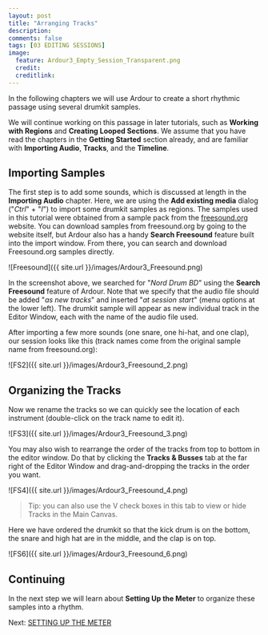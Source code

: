 ```yaml
---
layout: post
title: "Arranging Tracks"
description:
comments: false 
tags: [03 EDITING SESSIONS]
image:
  feature: Ardour3_Empty_Session_Transparent.png
  credit:  
  creditlink:  
---
```


In the following chapters we will use Ardour to create a short rhythmic
passage using several drumkit samples.

We will continue working on this
passage in later tutorials, such as **Working with Regions** and
**Creating Looped Sections**. We assume that you have read the chapters
in the **Getting Started** section already, and are familiar with
**Importing Audio**, **Tracks**, and the **Timeline**.

Importing Samples
-----------------

The first step is to add some sounds, which is discussed at length in
the **Importing Audio** chapter. Here, we are using the **Add existing
media** dialog ("*Ctrl*" + "*I*") to import some drumkit samples as
regions. The samples used in this tutorial were obtained from a sample
pack from the [freesound.org](http://www.freesound.org/) website. You
can download samples from freesound.org by going to the website itself,
but Ardour also has a handy **Search Freesound** feature built into the import
window. From there, you can search and download Freesound.org samples
directly.

![Freesound]({{ site.url }}/images/Ardour3_Freesound.png) 

In the screenshot above, we searched for "*Nord Drum BD*" using the
**Search Freesound** feature of Ardour. Note that we specify that the
audio file should be added "*as new tracks*" and inserted "*at session
start*" (menu options at the lower left). The drumkit sample will appear
as new individual track in the Editor Window, each with the name of the
audio file used. 

After importing a few more sounds (one snare, one hi-hat, and one clap),
our session looks like this (track names come from the original sample
name from freesound.org):

![FS2]({{ site.url }}/images/Ardour3_Freesound_2.png) 

Organizing the Tracks
---------------------

Now we rename the tracks so we can quickly see the location of each
instrument (double-click on the track name to edit it).

![FS3]({{ site.url }}/images/Ardour3_Freesound_3.png) 

You may also wish to rearrange the order of the tracks from top to
bottom in the editor window. Do that by clicking the **Tracks &
Busses** tab at the far right of the Editor Window and drag-and-dropping
the tracks in the order you want.

![FS4]({{ site.url }}/images/Ardour3_Freesound_4.png) 

>Tip: you can also use the V check boxes in this tab to view or hide
Tracks in the Main Canvas.

Here we have ordered the drumkit so that the kick drum is on the bottom,
the snare and high hat are in the middle, and the clap is on top.  

![FS6]({{ site.url }}/images/Ardour3_Freesound_6.png) 

Continuing
----------

In the next step we will learn about **Setting Up the Meter** to
organize these samples into a rhythm.

Next: [SETTING UP THE METER](../setting-up-the-meter)
